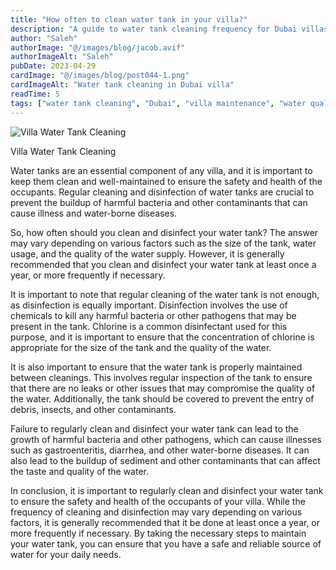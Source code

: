 ```yaml
---
title: "How often to clean water tank in your villa?"
description: "A guide to water tank cleaning frequency for Dubai villas, with tips for disinfection, maintenance, and ensuring safe water quality."
author: "Saleh"
authorImage: "@/images/blog/jacob.avif"
authorImageAlt: "Saleh"
pubDate: 2023-04-29
cardImage: "@/images/blog/post044-1.png"
cardImageAlt: "Water tank cleaning in Dubai villa"
readTime: 5
tags: ["water tank cleaning", "Dubai", "villa maintenance", "water quality", "home care"]
---
```


![Villa Water Tank Cleaning](@/images/blog/post044-1.png "Villa Water Tank Cleaning")

Villa Water Tank Cleaning

Water tanks are an essential component of any villa, and it is important to keep them clean and well-maintained to ensure the safety and health of the occupants. Regular cleaning and disinfection of water tanks are crucial to prevent the buildup of harmful bacteria and other contaminants that can cause illness and water-borne diseases.

So, how often should you clean and disinfect your water tank? The answer may vary depending on various factors such as the size of the tank, water usage, and the quality of the water supply. However, it is generally recommended that you clean and disinfect your water tank at least once a year, or more frequently if necessary.

It is important to note that regular cleaning of the water tank is not enough, as disinfection is equally important. Disinfection involves the use of chemicals to kill any harmful bacteria or other pathogens that may be present in the tank. Chlorine is a common disinfectant used for this purpose, and it is important to ensure that the concentration of chlorine is appropriate for the size of the tank and the quality of the water.

It is also important to ensure that the water tank is properly maintained between cleanings. This involves regular inspection of the tank to ensure that there are no leaks or other issues that may compromise the quality of the water. Additionally, the tank should be covered to prevent the entry of debris, insects, and other contaminants.

Failure to regularly clean and disinfect your water tank can lead to the growth of harmful bacteria and other pathogens, which can cause illnesses such as gastroenteritis, diarrhea, and other water-borne diseases. It can also lead to the buildup of sediment and other contaminants that can affect the taste and quality of the water.

In conclusion, it is important to regularly clean and disinfect your water tank to ensure the safety and health of the occupants of your villa. While the frequency of cleaning and disinfection may vary depending on various factors, it is generally recommended that it be done at least once a year, or more frequently if necessary. By taking the necessary steps to maintain your water tank, you can ensure that you have a safe and reliable source of water for your daily needs.